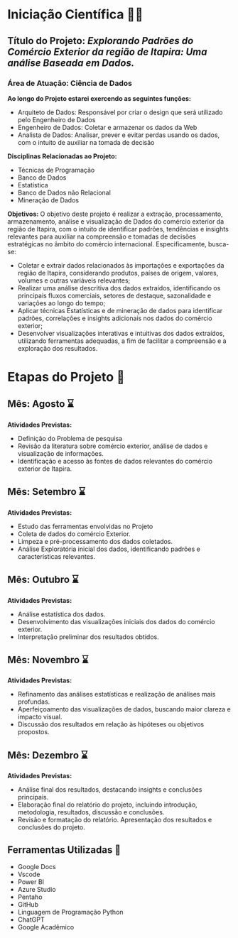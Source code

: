 # Iniciação Científica 👨‍🎓

## **Título do Projeto:** _Explorando Padrões do Comércio Exterior da região de Itapira: Uma análise Baseada em Dados._

### Área de Atuação: Ciência de Dados

**Ao longo do Projeto estarei exercendo as seguintes funções:**
- Arquiteto de Dados: Responsável por criar o design que será utilizado pelo Engenheiro de Dados
- Engenheiro de Dados: Coletar e armazenar os dados da Web
- Analista de Dados: Analisar, prever e evitar perdas usando os dados, com o intuito de auxiliar na tomada de decisão

**Disciplinas Relacionadas ao Projeto:**
- Técnicas de Programação
- Banco de Dados
- Estatística
- Banco de Dados não Relacional
- Mineração de Dados

**Objetivos:**
O objetivo deste projeto é realizar a extração, processamento, armazenamento, análise e visualização de Dados do comércio exterior da região de Itapira, com o intuito de identificar padrões, tendências e insights relevantes para auxiliar na compreensão e tomadas de decisões estratégicas no âmbito do comércio internacional. Especificamente, busca-se:
- Coletar e extrair dados relacionados às importações e exportações da região de Itapira, considerando produtos, países de origem, valores, volumes e outras variáveis relevantes;
- Realizar uma análise descritiva dos dados extraídos, identificando os principais fluxos comerciais, setores de destaque, sazonalidade e variações ao longo do tempo;
- Aplicar técnicas Estatísticas e de mineração de dados para identificar padrões, correlações e insights adicionais nos dados do comércio exterior;
- Desenvolver visualizações interativas e intuitivas dos dados extraídos, utilizando ferramentas adequadas, a fim de facilitar a compreensão e a exploração dos resultados.

# Etapas do Projeto 📆

## Mês: Agosto ⌛
**Atividades Previstas:**
- Definição do Problema de pesquisa
- Revisão da literatura sobre comércio exterior, análise de dados e visualização de informações.
- Identificação e acesso às fontes de dados relevantes do comércio exterior de Itapira.

## Mês: Setembro ⌛
**Atividades Previstas:**
- Estudo das ferramentas envolvidas no Projeto
- Coleta de dados do comércio Exterior.
- Limpeza e pré-processamento dos dados coletados.
- Análise Exploratória inicial dos dados, identificando padrões e características relevantes.

## Mês: Outubro ⌛
**Atividades Previstas:**
- Análise estatística dos dados.
- Desenvolvimento das visualizações iniciais dos dados do comércio exterior.
- Interpretação preliminar dos resultados obtidos.

## Mês: Novembro ⌛
**Atividades Previstas:**
- Refinamento das análises estatísticas e realização de análises mais profundas.
- Aperfeiçoamento das visualizações de dados, buscando maior clareza e impacto visual.
- Discussão dos resultados em relação às hipóteses ou objetivos propostos.

## Mês: Dezembro ⌛
**Atividades Previstas:**
- Análise final dos resultados, destacando insights e conclusões principais.
- Elaboração final do relatório do projeto, incluindo introdução, metodologia, resultados, discussão e conclusões.
- Revisão e formatação do relatório. Apresentação dos resultados e conclusões do projeto.

## Ferramentas Utilizadas 🔨

- Google Docs
- Vscode
- Power BI
- Azure Studio
- Pentaho
- GitHub
- Linguagem de Programação Python
- ChatGPT
- Google Acadêmico
